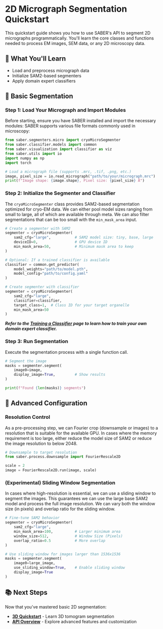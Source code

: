 # 2D Micrograph Segmentation Quickstart

This quickstart guide shows you how to use SABER's API to segment 2D micrographs programmatically. You'll learn the core classes and functions needed to process EM images, SEM data, or any 2D microscopy data.

## 🎯 What You'll Learn

- Load and preprocess micrograph data
- Initialize SAM2-based segmenters
- Apply domain expert classifiers

## 🚀 Basic Segmentation

### Step 1: Load Your Micrograph and Import Modules

Before starting, ensure you have SABER installed and import the necessary modules: SABER supports various file formats commonly used in microscopy:
```python
from saber.segmenters.micro import cryoMicroSegmenter
from saber.classifier.models import common
from saber.visualization import classifier as viz
from saber.utils import io
import numpy as np
import torch

# Load a micrograph file (supports .mrc, .tif, .png, etc.)
image, pixel_size = io.read_micrograph("path/to/your/micrograph.mrc")
print(f"Image shape: {image.shape}, Pixel size: {pixel_size} Å")
```

### Step 2: Initialize the Segmenter and Classifier

The `cryoMicroSegmenter` class provides SAM2-based segmentation optimized for cryo-EM data. We can either pool model sizes ranging from small to large, all of which are available through meta. We can also filter segmentations that can be too small with the `min_mask_area` input. 

```python
# Create a segmenter with SAM2
segmenter = cryoMicroSegmenter(
    sam2_cfg="large",           # SAM2 model size: tiny, base, large
    deviceID=0,                 # GPU device ID
    min_mask_area=50,           # Minimum mask area to keep
)
```

```python
# Optional: If a trained classifier is available 
classifier = common.get_predictor(
    model_weights="path/to/model.pth",
    model_config="path/to/config.yaml"
)

# Create segmenter with classifier
segmenter = cryoMicroSegmenter(
    sam2_cfg="large",
    classifier=classifier,
    target_class=1,  # Class ID for your target organelle
    min_mask_area=50
)
```
***Refer to the [Training a Classifier](training.md) page to learn how to train your own domain expert classifier.***

### Step 3: Run Segmentation

Execute the segmentation process with a single function call.

```python
# Segment the image
masks = segmenter.segment(
    image0=image,
    display_image=True,         # Show results
)

print(f"Found {len(masks)} segments")
```

## 🔧 Advanced Configuration

### Resolution Control

As a pre-processing step, we can Fourier crop (downsample or images) to a resolution that is suitable for the available GPU. In cases where the memory requirement is too large, either reduce the model size of SAM2 or reduce the image resolution to below 2048. 

```python
# Downsample to target resolution
from saber.process.downsample import FourierRescale2D

scale = 2
image = FourierRescale2D.run(image, scale)
```

### (Experimental) Sliding Window Segmentation

In cases where high-resolution is essential, we can use a sliding window to segment the images. This guarantees we can use the large base SAM2 model and process the full image resolution. We can vary both the window size (in pixels) and overlap ratio for the sliding window.

```python
# Fine-tune SAM2 behavior
segmenter = cryoMicroSegmenter(
    sam2_cfg="large",
    min_mask_area=100,          # Larger minimum area
    window_size=512,            # Window Size (Pixels)
    overlap_ratio=0.5           # More overlap
)

# Use sliding window for images larger than 1536x1536
masks = segmenter.segment(
    image0=large_image,
    use_sliding_window=True,    # Enable sliding window
    display_image=True
)
```

## 📚 Next Steps

Now that you've mastered basic 2D segmentation:

- **[3D Quickstart](quickstart3d.md)** - Learn 3D tomogram segmentation
- **[API Overview](overview.md)** - Explore advanced features and customization
